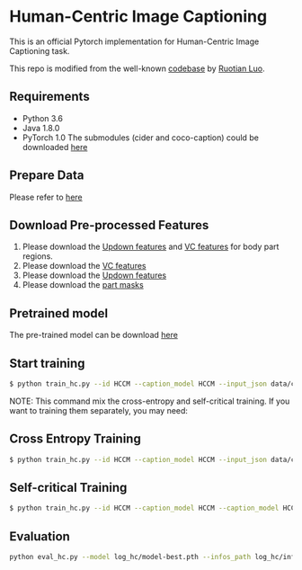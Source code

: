 # Human-Centric Image Captioning

This is an official Pytorch implementation for Human-Centric Image Captioning task.

This repo is modified from the well-known [codebase](https://github.com/ruotianluo/self-critical.pytorch) by [Ruotian Luo](https://github.com/ruotianluo).

## Requirements
- Python 3.6
- Java 1.8.0
- PyTorch 1.0
The submodules (cider and coco-caption) could be downloaded [here](https://github.com/ruotianluo/self-critical.pytorch#prepare-data)  

## Prepare Data
Please refer to [here](https://github.com/ruotianluo/self-critical.pytorch#prepare-data)

## Download Pre-processed Features
1. Please download the [Updown features](https://drive.google.com/drive/folders/1XjsxL-hy6fG5h7EkekoUclk345BLr9hd?usp=sharing) and [VC features](https://drive.google.com/drive/folders/1XjsxL-hy6fG5h7EkekoUclk345BLr9hd?usp=sharing) for body part regions.
2. Please download the [VC features](https://drive.google.com/file/d/1O-JAYhdF3z8fkLivXZzllT8PotV1MlRv/view?usp=sharing)
3. Please download the [Updown features](https://drive.google.com/file/d/1J62N8HLjNaPell0UdByMyt-bbl8UGlSL/view?usp=sharing)
4. Please download the [part masks](https://drive.google.com/drive/folders/1XjsxL-hy6fG5h7EkekoUclk345BLr9hd?usp=sharing)

## Pretrained model

The pre-trained model can be download [here](https://drive.google.com/drive/folders/1PY6tvHWLpoZlXdhewaXv5SpJAJUKv4Mp?usp=sharing)

## Start training
```bash
$ python train_hc.py --id HCCM --caption_model HCCM --input_json data/cocotalk.json --input_label_h5 data/cocotalk_label.h5 --input_att_dir_vc [the/path/to/VC_Feature/trainval] --input_att_dir [the/path/to/Updown_Feature] --body_part_dir [the/path/to/body_part_Updown_Feature] --body_part_vc_dir [the/path/to/body_part_VC_Feature] --part_mask_dir [the/path/to/part_mask_dir] --batch_size 10 --learning_rate 2e-4 --checkpoint_path log_hc --save_checkpoint_every 4000 --val_images_use 2500 --max_epochs 80 --rnn_size 2048 --input_encoding_size 1024 --self_critical_after 30 --language_eval 1 --learning_rate_decay_start 0 --scheduled_sampling_start 0 --use_vc
```

NOTE: This command mix the cross-entropy and self-critical training. If you want to training them separately, you may need:


## Cross Entropy Training
```bash
$ python train_hc.py --id HCCM --caption_model HCCM --input_json data/cocotalk.json --input_label_h5 data/cocotalk_label.h5 --input_att_dir_vc [the/path/to/VC_Feature/trainval] --input_att_dir [the/path/to/Updown_Feature] --body_part_dir [the/path/to/body_part_Updown_Feature] --body_part_vc_dir [the/path/to/body_part_VC_Feature] --part_mask_dir [the/path/to/part_mask_dir] --batch_size 10 --learning_rate 2e-4 --checkpoint_path log_hc --save_checkpoint_every 4000 --val_images_use 2500 --rnn_size 2048 --input_encoding_size 1024 --max_epochs 30 --language_eval 1
```
## Self-critical Training
```bash
$ python train_hc.py --id HCCM --caption_model HCCM --caption_model HCCM --input_json data/cocotalk.json --input_label_h5 data/cocotalk_label.h5 --input_att_dir_vc [the/path/to/VC_Feature/trainval] --input_att_dir [the/path/to/Updown_Feature] --body_part_dir [the/path/to/body_part_Updown_Feature] --body_part_vc_dir [the/path/to/body_part_VC_Feature] --part_mask_dir [the/path/to/part_mask_dir] --batch_size 10 --learning_rate 2e-4 --start_from log_hc --checkpoint_path log_hc --save_checkpoint_every 4000 --language_eval 1 --val_images_use 2500 --self_critical_after 30 --rnn_size 2048 --input_encoding_size 1024 --cached_tokens coco-train-idxs --max_epoch 80
```

## Evaluation
```bash
python eval_hc.py --model log_hc/model-best.pth --infos_path log_hc/infos_HCCM-best.pkl  --dump_images 0 --num_images -1 --language_eval 1 --beam_size 5 --batch_size 50 --split test
```

